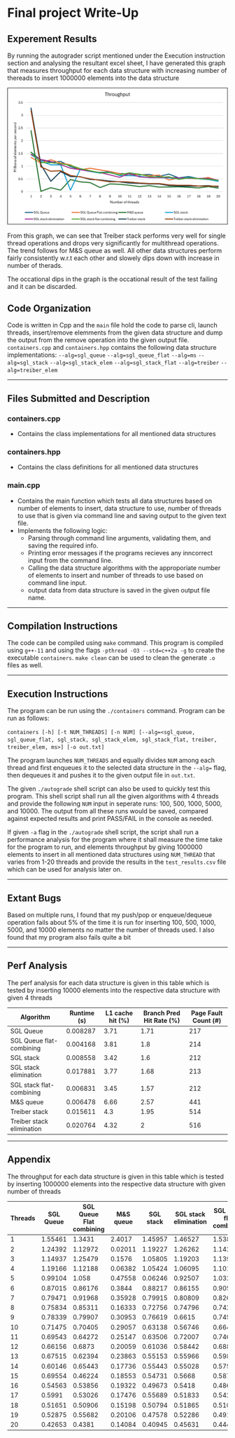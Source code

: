 # Final project Write-Up

## Experement Results
By running the autograder script mentioned under the Execution instruction section and analysing the resultant excel sheet, I have generated this graph that measures throughput for each data structure with increasing number of thereads to insert 1000000 elements into the data structure

![Throughput Graph](Throughput_graph.png)

From this graph, we can see that Treiber stack performs very well for single thread operations and drops very significantly for multithread operations. The trend follows for M&S queue as well. All other data structures perform fairly consistently w.r.t each other and slowely dips down with increase in number of therads. 

The occational dips in the graph is the occational result of the test failing and it can be discarded.
## Code Organization
Code is written in Cpp and the `main` file hold the code to parse cli, launch threads, insert/remove elemments from the given data structure and dump the output from the remove operation into the given output file. `containers.cpp` and `containers.hpp` contains the following data structure implementations: `--alg=sgl_queue` `--alg=sgl_queue_flat` `--alg=ms` `--alg=sgl_stack` `--alg=sgl_stack_elem` `--alg=sgl_stack_flat` `--alg=treiber` `--alg=treiber_elem`

---

## Files Submitted and Description
### containers.cpp
- Contains the class implementations for all mentioned data structures

### containers.hpp
- Contains the class definitions for all mentioned data structures

### main.cpp
- Contains the main function which tests all data structures based on number of elements to insert, data structure to use, number of threads to use that is given via command line and saving output to the given text file.
- Implements the following logic:
	- Parsing through command line arguments, validating them, and saving the required info.
	- Printing error messages if the programs recieves any inncorrect input from the command line.
	- Calling the data structure algorithms with the approporiate number of elements to insert and number of threads to use based on command line input.
	- output data from data structure is saved in the given output file name.

---

## Compilation Instructions
The code can be compiled using `make` command. This program is compiled using `g++-11`	and using the flags `-pthread -O3 --std=c++2a -g` to create the executable `containers`. `make clean` can be used to clean the generate `.o` files as well.

---

## Execution Instructions
The program can be run using the `./containers` command. Program can be run as follows:

`containers [-h] [-t NUM_THREADS] [-n NUM] [--alg=<sgl_queue, sgl_queue_flat, sgl_stack, sgl_stack_elem, sgl_stack_flat, treiber, treiber_elem, ms>] [-o out.txt]`

The program launches `NUM_THREADS` and equally divides `NUM` among each thread and first enqueues it to the selected data structure in the `--alg=` flag, then dequeues it and pushes it to the given output file in `out.txt`.

The given `./autograde` shell script can also be used to quickly test this program. This shell script shall run all the given algorithms with 4 threads and provide the following `NUM` input in seperate runs: 100, 500, 1000, 5000, and 10000. The output from all these runs would be saved, compared against expected results and print PASS/FAIL in the console as needed.

If given `-a` flag in the `./autograde` shell script, the script shall run a performance analysis for the program where it shall measure the time take for the program to run, and elements throughput by giving 1000000 elements to insert in all mentioned data structures using `NUM_THREAD` that varies from 1-20 threads and provide the results in the `test_results.csv` file which can be used for analysis later on.

---

## Extant Bugs
Based on multiple runs, I found that my push/pop or enqueue/dequeue operation fails about 5% of the time it is run for inserting 100, 500, 1000, 5000, and 10000 elements no matter the number of threads used. I also found that my program also fails quite a bit

---

## Perf Analysis

The perf analysis for each data structure is given in this table which is tested by inserting 10000 elements into the respective data structure with given 4 threads

| Algorithm                     | Runtime (s) | L1 cache hit (%) | Branch Pred Hit Rate (%) | Page Fault Count (#) |
|-------------------------------|-------------|------------------|--------------------------|----------------------|
| SGL Queue                     | 0.008287    | 3.71             | 1.71                     | 217                  |
| SGL Queue flat-combining      | 0.004168    | 3.81             | 1.8                      | 214                  |
| SGL stack                     | 0.008558    | 3.42             | 1.6                      | 212                  |
| SGL stack elimination         | 0.017881    | 3.77             | 1.68                     | 213                  |
| SGL stack flat-combining      | 0.006831    | 3.45             | 1.57                     | 212                  |
| M&S queue                     | 0.006478    | 6.66             | 2.57                     | 441                  |
| Treiber stack                 | 0.015611    | 4.3              | 1.95                     | 514                  |
| Treiber stack elimination     | 0.020764    | 4.32             | 2                        | 516                  |

---

## Appendix

The throughput for each data structure is given in this table which is tested by inserting 1000000 elements into the respective data structure with given number of threads

| Threads | SGL Queue | SGL Queue Flat combining | M&S queue | SGL stack | SGL stack elimination   | SGL stack flat combining  | Treiber stack | Treiber stack elimination |
|---------|-----------|--------------------------|-----------|-----------|--------------------------|---------------------------|---------------|----------------------------|
| 1       | 1.55461   | 1.3431                   | 2.4017    | 1.45957   | 1.46527                 | 1.53828                  | 3.28149       | 3.18211                    |
| 2       | 1.24392   | 1.12972                  | 0.02011   | 1.19227   | 1.26262                 | 1.14217                  | 1.0659        | 0.97133                    |
| 3       | 1.14937   | 1.25479                  | 0.1576    | 1.05805   | 1.19203                 | 1.13947                  | 0.40882       | 0.80293                    |
| 4       | 1.19166   | 1.12188                  | 0.06382   | 1.05424   | 1.06095                 | 1.10157                  | 0.78695       | 0.82636                    |
| 5       | 0.99104   | 1.058                    | 0.47558   | 0.06246   | 0.92507                 | 1.0322                   | 0.59352       | 0.63725                    |
| 6       | 0.87015   | 0.86176                  | 0.3844    | 0.88217   | 0.86155                 | 0.90539                  | 0.59169       | 0.58167                    |
| 7       | 0.79471   | 0.91968                  | 0.35928   | 0.79915   | 0.80809                 | 0.82656                  | 0.48497       | 0.50481                    |
| 8       | 0.75834   | 0.85311                  | 0.16333   | 0.72756   | 0.74796                 | 0.74222                  | 0.46442       | 0.44657                    |
| 9       | 0.78339   | 0.79907                  | 0.30953   | 0.76619   | 0.6615                  | 0.74535                  | 0.42106       | 0.38923                    |
| 10      | 0.71475   | 0.70405                  | 0.29057   | 0.63138   | 0.56746                 | 0.66446                  | 0.38863       | 0.39636                    |
| 11      | 0.69543   | 0.64272                  | 0.25147   | 0.63506   | 0.72007                 | 0.7469                   | 0.33755       | 0.38405                    |
| 12      | 0.66156   | 0.6873                   | 0.20059   | 0.61036   | 0.58442                 | 0.688                    | 0.33034       | 0.34326                    |
| 13      | 0.67515   | 0.62394                  | 0.23863   | 0.55153   | 0.55966                 | 0.59868                  | 0.30892       | 0.32446                    |
| 14      | 0.60146   | 0.65443                  | 0.17736   | 0.55443   | 0.55028                 | 0.57589                  | 0.30489       | 0.31772                    |
| 15      | 0.69554   | 0.46224                  | 0.18553   | 0.54731   | 0.5668                  | 0.58709                  | 0.23801       | 0.27026                    |
| 16      | 0.54563   | 0.53856                  | 0.19322   | 0.49673   | 0.5418                  | 0.48602                  | 0.22641       | 0.25684                    |
| 17      | 0.5991    | 0.53026                  | 0.17476   | 0.55689   | 0.51833                 | 0.54232                  | 0.21831       | 0.25596                    |
| 18      | 0.51651   | 0.50906                  | 0.15198   | 0.50794   | 0.51865                 | 0.51093                  | 0.2266        | 0.22708                    |
| 19      | 0.52875   | 0.55682                  | 0.20106   | 0.47578   | 0.52286                 | 0.49163                  | 0.24107       | 0.22546                    |
| 20      | 0.42653   | 0.4381                   | 0.14084   | 0.40945   | 0.45631                 | 0.44444                  | 0.19815       | 0.21797                    |
